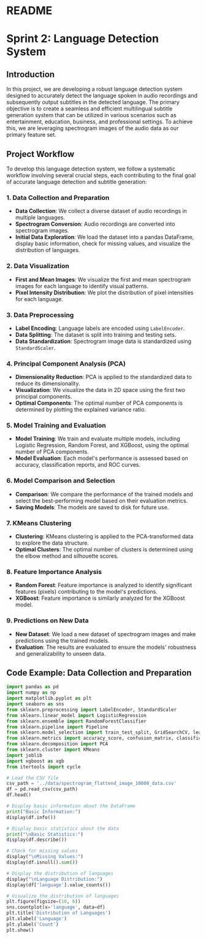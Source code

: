# README

# Sprint 2: Language Detection System

## Introduction

In this project, we are developing a robust language detection system designed to accurately detect the language spoken in audio recordings and subsequently output subtitles in the detected language. The primary objective is to create a seamless and efficient multilingual subtitle generation system that can be utilized in various scenarios such as entertainment, education, business, and professional settings. To achieve this, we are leveraging spectrogram images of the audio data as our primary feature set.

## Project Workflow

To develop this language detection system, we follow a systematic workflow involving several crucial steps, each contributing to the final goal of accurate language detection and subtitle generation:

### 1. Data Collection and Preparation

- **Data Collection**: We collect a diverse dataset of audio recordings in multiple languages.
- **Spectrogram Conversion**: Audio recordings are converted into spectrogram images.
- **Initial Data Exploration**: We load the dataset into a pandas DataFrame, display basic information, check for missing values, and visualize the distribution of languages.

### 2. Data Visualization

- **First and Mean Images**: We visualize the first and mean spectrogram images for each language to identify visual patterns.
- **Pixel Intensity Distribution**: We plot the distribution of pixel intensities for each language.

### 3. Data Preprocessing

- **Label Encoding**: Language labels are encoded using `LabelEncoder`.
- **Data Splitting**: The dataset is split into training and testing sets.
- **Data Standardization**: Spectrogram image data is standardized using `StandardScaler`.

### 4. Principal Component Analysis (PCA)

- **Dimensionality Reduction**: PCA is applied to the standardized data to reduce its dimensionality.
- **Visualization**: We visualize the data in 2D space using the first two principal components.
- **Optimal Components**: The optimal number of PCA components is determined by plotting the explained variance ratio.

### 5. Model Training and Evaluation

- **Model Training**: We train and evaluate multiple models, including Logistic Regression, Random Forest, and XGBoost, using the optimal number of PCA components.
- **Model Evaluation**: Each model's performance is assessed based on accuracy, classification reports, and ROC curves.

### 6. Model Comparison and Selection

- **Comparison**: We compare the performance of the trained models and select the best-performing model based on their evaluation metrics.
- **Saving Models**: The models are saved to disk for future use.

### 7. KMeans Clustering

- **Clustering**: KMeans clustering is applied to the PCA-transformed data to explore the data structure.
- **Optimal Clusters**: The optimal number of clusters is determined using the elbow method and silhouette scores.

### 8. Feature Importance Analysis

- **Random Forest**: Feature importance is analyzed to identify significant features (pixels) contributing to the model's predictions.
- **XGBoost**: Feature importance is similarly analyzed for the XGBoost model.

### 9. Predictions on New Data

- **New Dataset**: We load a new dataset of spectrogram images and make predictions using the trained models.
- **Evaluation**: The results are evaluated to ensure the models' robustness and generalizability to unseen data.

## Code Example: Data Collection and Preparation

```python
import pandas as pd
import numpy as np
import matplotlib.pyplot as plt
import seaborn as sns
from sklearn.preprocessing import LabelEncoder, StandardScaler
from sklearn.linear_model import LogisticRegression
from sklearn.ensemble import RandomForestClassifier
from sklearn.pipeline import Pipeline
from sklearn.model_selection import train_test_split, GridSearchCV, learning_curve
from sklearn.metrics import accuracy_score, confusion_matrix, classification_report, roc_curve, auc, precision_recall_curve, average_precision_score
from sklearn.decomposition import PCA
from sklearn.cluster import KMeans
import joblib
import xgboost as xgb
from itertools import cycle

# Load the CSV file
csv_path = '../data/spectrogram_flattend_image_10000_data.csv'
df = pd.read_csv(csv_path)
df.head()

# Display basic information about the DataFrame
print("Basic Information:")
display(df.info())

# Display basic statistics about the data
print("\nBasic Statistics:")
display(df.describe())

# Check for missing values
display("\nMissing Values:")
display(df.isnull().sum())

# Display the distribution of languages
display("\nLanguage Distribution:")
display(df['language'].value_counts())

# Visualize the distribution of languages
plt.figure(figsize=(10, 6))
sns.countplot(x='language', data=df)
plt.title('Distribution of Languages')
plt.xlabel('Language')
plt.ylabel('Count')
plt.show()